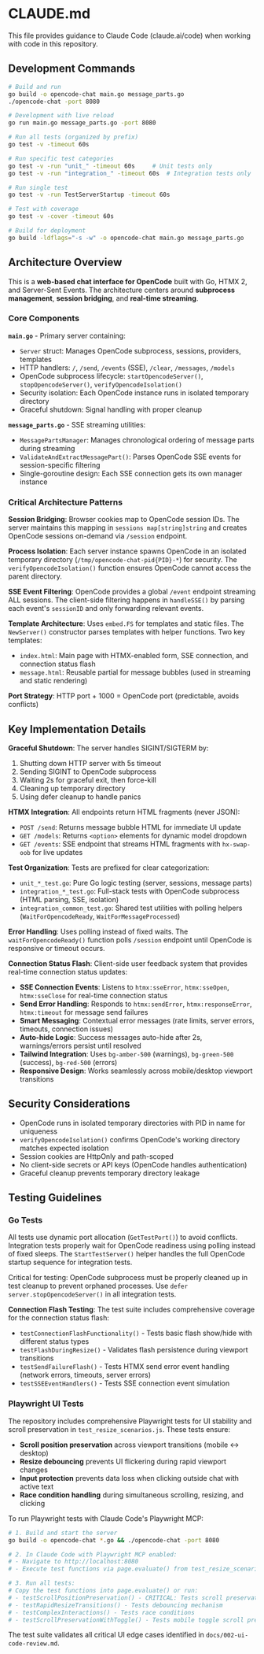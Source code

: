# CLAUDE.md

This file provides guidance to Claude Code (claude.ai/code) when working with code in this repository.

## Development Commands

```bash
# Build and run
go build -o opencode-chat main.go message_parts.go
./opencode-chat -port 8080

# Development with live reload
go run main.go message_parts.go -port 8080

# Run all tests (organized by prefix)
go test -v -timeout 60s

# Run specific test categories
go test -v -run "unit_" -timeout 60s     # Unit tests only
go test -v -run "integration_" -timeout 60s  # Integration tests only

# Run single test
go test -v -run TestServerStartup -timeout 60s

# Test with coverage
go test -v -cover -timeout 60s

# Build for deployment
go build -ldflags="-s -w" -o opencode-chat main.go message_parts.go
```

## Architecture Overview

This is a **web-based chat interface for OpenCode** built with Go, HTMX 2, and Server-Sent Events. The architecture centers around **subprocess management**, **session bridging**, and **real-time streaming**.

### Core Components

**`main.go`** - Primary server containing:
- `Server` struct: Manages OpenCode subprocess, sessions, providers, templates
- HTTP handlers: `/`, `/send`, `/events` (SSE), `/clear`, `/messages`, `/models`
- OpenCode subprocess lifecycle: `startOpencodeServer()`, `stopOpencodeServer()`, `verifyOpencodeIsolation()`
- Security isolation: Each OpenCode instance runs in isolated temporary directory
- Graceful shutdown: Signal handling with proper cleanup

**`message_parts.go`** - SSE streaming utilities:
- `MessagePartsManager`: Manages chronological ordering of message parts during streaming
- `ValidateAndExtractMessagePart()`: Parses OpenCode SSE events for session-specific filtering
- Single-goroutine design: Each SSE connection gets its own manager instance

### Critical Architecture Patterns

**Session Bridging**: Browser cookies map to OpenCode session IDs. The server maintains this mapping in `sessions map[string]string` and creates OpenCode sessions on-demand via `/session` endpoint.

**Process Isolation**: Each server instance spawns OpenCode in an isolated temporary directory (`/tmp/opencode-chat-pid{PID}-*`) for security. The `verifyOpencodeIsolation()` function ensures OpenCode cannot access the parent directory.

**SSE Event Filtering**: OpenCode provides a global `/event` endpoint streaming ALL sessions. The client-side filtering happens in `handleSSE()` by parsing each event's `sessionID` and only forwarding relevant events.

**Template Architecture**: Uses `embed.FS` for templates and static files. The `NewServer()` constructor parses templates with helper functions. Two key templates:
- `index.html`: Main page with HTMX-enabled form, SSE connection, and connection status flash
- `message.html`: Reusable partial for message bubbles (used in streaming and static rendering)

**Port Strategy**: HTTP port + 1000 = OpenCode port (predictable, avoids conflicts)

## Key Implementation Details

**Graceful Shutdown**: The server handles SIGINT/SIGTERM by:
1. Shutting down HTTP server with 5s timeout
2. Sending SIGINT to OpenCode subprocess  
3. Waiting 2s for graceful exit, then force-kill
4. Cleaning up temporary directory
5. Using defer cleanup to handle panics

**HTMX Integration**: All endpoints return HTML fragments (never JSON):
- `POST /send`: Returns message bubble HTML for immediate UI update
- `GET /models`: Returns `<option>` elements for dynamic model dropdown
- `GET /events`: SSE endpoint that streams HTML fragments with `hx-swap-oob` for live updates

**Test Organization**: Tests are prefixed for clear categorization:
- `unit_*_test.go`: Pure Go logic testing (server, sessions, message parts)
- `integration_*_test.go`: Full-stack tests with OpenCode subprocess (HTML parsing, SSE, isolation)
- `integration_common_test.go`: Shared test utilities with polling helpers (`WaitForOpencodeReady`, `WaitForMessageProcessed`)

**Error Handling**: Uses polling instead of fixed waits. The `waitForOpencodeReady()` function polls `/session` endpoint until OpenCode is responsive or timeout occurs.

**Connection Status Flash**: Client-side user feedback system that provides real-time connection status updates:
- **SSE Connection Events**: Listens to `htmx:sseError`, `htmx:sseOpen`, `htmx:sseClose` for real-time connection status
- **Send Error Handling**: Responds to `htmx:sendError`, `htmx:responseError`, `htmx:timeout` for message send failures
- **Smart Messaging**: Contextual error messages (rate limits, server errors, timeouts, connection issues)
- **Auto-hide Logic**: Success messages auto-hide after 2s, warnings/errors persist until resolved
- **Tailwind Integration**: Uses `bg-amber-500` (warnings), `bg-green-500` (success), `bg-red-500` (errors)
- **Responsive Design**: Works seamlessly across mobile/desktop viewport transitions

## Security Considerations

- OpenCode runs in isolated temporary directories with PID in name for uniqueness
- `verifyOpencodeIsolation()` confirms OpenCode's working directory matches expected isolation
- Session cookies are HttpOnly and path-scoped
- No client-side secrets or API keys (OpenCode handles authentication)
- Graceful cleanup prevents temporary directory leakage

## Testing Guidelines

### Go Tests

All tests use dynamic port allocation (`GetTestPort()`) to avoid conflicts. Integration tests properly wait for OpenCode readiness using polling instead of fixed sleeps. The `StartTestServer()` helper handles the full OpenCode startup sequence for integration tests.

Critical for testing: OpenCode subprocess must be properly cleaned up in test cleanup to prevent orphaned processes. Use `defer server.stopOpencodeServer()` in all integration tests.

**Connection Flash Testing**: The test suite includes comprehensive coverage for the connection status flash:
- `testConnectionFlashFunctionality()` - Tests basic flash show/hide with different status types
- `testFlashDuringResize()` - Validates flash persistence during viewport transitions
- `testSendFailureFlash()` - Tests HTMX send error event handling (network errors, timeouts, server errors)
- `testSSEEventHandlers()` - Tests SSE connection event simulation

### Playwright UI Tests

The repository includes comprehensive Playwright tests for UI stability and scroll preservation in `test_resize_scenarios.js`. These tests ensure:
- **Scroll position preservation** across viewport transitions (mobile ↔ desktop)
- **Resize debouncing** prevents UI flickering during rapid viewport changes
- **Input protection** prevents data loss when clicking outside chat with active text
- **Race condition handling** during simultaneous scrolling, resizing, and clicking

To run Playwright tests with Claude Code's Playwright MCP:

```bash
# 1. Build and start the server
go build -o opencode-chat *.go && ./opencode-chat -port 8080

# 2. In Claude Code with Playwright MCP enabled:
# - Navigate to http://localhost:8080
# - Execute test functions via page.evaluate() from test_resize_scenarios.js

# 3. Run all tests:
# Copy the test functions into page.evaluate() or run:
# - testScrollPositionPreservation() - CRITICAL: Tests scroll preservation
# - testRapidResizeTransitions() - Tests debouncing mechanism
# - testComplexInteractions() - Tests race conditions
# - testScrollPreservationWithToggle() - Tests mobile toggle scroll preservation
```

The test suite validates all critical UI edge cases identified in `docs/002-ui-code-review.md`.